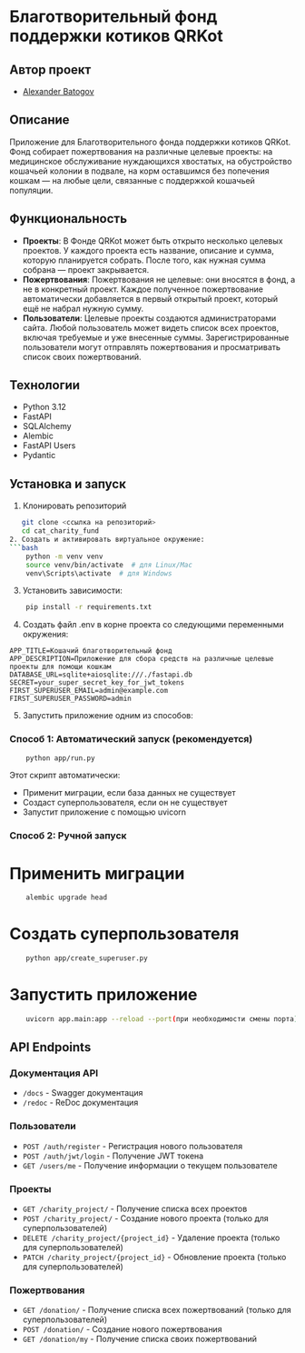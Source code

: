 # Благотворительный фонд поддержки котиков QRKot

## Автор проект
* [Alexander Batogov](https://github.com/Predatorevil666)

## Описание

Приложение для Благотворительного фонда поддержки котиков QRKot. Фонд собирает пожертвования на различные целевые проекты: на медицинское обслуживание нуждающихся хвостатых, на обустройство кошачьей колонии в подвале, на корм оставшимся без попечения кошкам — на любые цели, связанные с поддержкой кошачьей популяции.

## Функциональность

- **Проекты**: В Фонде QRKot может быть открыто несколько целевых проектов. У каждого проекта есть название, описание и сумма, которую планируется собрать. После того, как нужная сумма собрана — проект закрывается.
- **Пожертвования**: Пожертвования не целевые: они вносятся в фонд, а не в конкретный проект. Каждое полученное пожертвование автоматически добавляется в первый открытый проект, который ещё не набрал нужную сумму.
- **Пользователи**: Целевые проекты создаются администраторами сайта. Любой пользователь может видеть список всех проектов, включая требуемые и уже внесенные суммы. Зарегистрированные пользователи могут отправлять пожертвования и просматривать список своих пожертвований.

## Технологии

- Python 3.12
- FastAPI
- SQLAlchemy
- Alembic
- FastAPI Users
- Pydantic

## Установка и запуск

1. Клонировать репозиторий
```bash
   git clone <ссылка на репозиторий>
   cd cat_charity_fund
2. Создать и активировать виртуальное окружение:
```bash
    python -m venv venv
    source venv/bin/activate  # для Linux/Mac
    venv\Scripts\activate  # для Windows
```
3. Установить зависимости:
```bash
    pip install -r requirements.txt
```
4. Создать файл .env в корне проекта со следующими переменными окружения:
```
APP_TITLE=Кошачий благотворительный фонд
APP_DESCRIPTION=Приложение для сбора средств на различные целевые проекты для помощи кошкам
DATABASE_URL=sqlite+aiosqlite:///./fastapi.db
SECRET=your_super_secret_key_for_jwt_tokens
FIRST_SUPERUSER_EMAIL=admin@example.com
FIRST_SUPERUSER_PASSWORD=admin
```

5. Запустить приложение одним из способов:

### Способ 1: Автоматический запуск (рекомендуется)
```bash
    python app/run.py
```
Этот скрипт автоматически:
- Применит миграции, если база данных не существует
- Создаст суперпользователя, если он не существует
- Запустит приложение с помощью uvicorn

### Способ 2: Ручной запуск

# Применить миграции
```bash
    alembic upgrade head
```
# Создать суперпользователя
```bash
    python app/create_superuser.py
```
# Запустить приложение
```bash
    uvicorn app.main:app --reload --port(при необходимости смены порта)
```

## API Endpoints

### Документация API
- `/docs` - Swagger документация
- `/redoc` - ReDoc документация

### Пользователи
- `POST /auth/register` - Регистрация нового пользователя
- `POST /auth/jwt/login` - Получение JWT токена
- `GET /users/me` - Получение информации о текущем пользователе

### Проекты
- `GET /charity_project/` - Получение списка всех проектов
- `POST /charity_project/` - Создание нового проекта (только для суперпользователей)
- `DELETE /charity_project/{project_id}` - Удаление проекта (только для суперпользователей)
- `PATCH /charity_project/{project_id}` - Обновление проекта (только для суперпользователей)

### Пожертвования
- `GET /donation/` - Получение списка всех пожертвований (только для суперпользователей)
- `POST /donation/` - Создание нового пожертвования
- `GET /donation/my` - Получение списка своих пожертвований